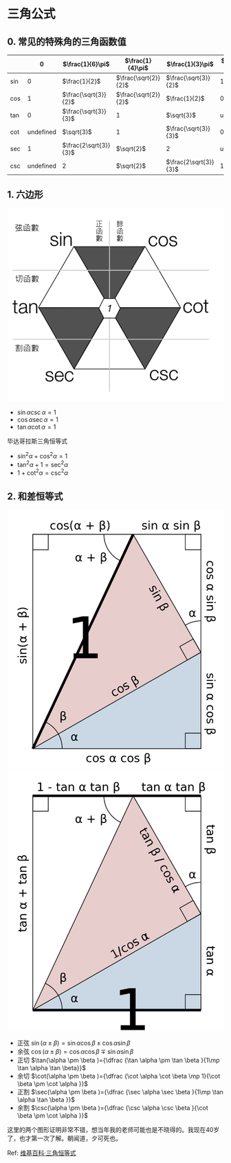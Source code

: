 <script>
MathJax = {
  tex: {
    inlineMath: [['$', '$'], ['\\(', '\\)']]
  }
};
</script>
<script id="MathJax-script" async
  src="https://cdn.jsdelivr.net/npm/mathjax@3/es5/tex-chtml.js">
</script>

# 三角公式

## 0. 常见的特殊角的三角函数值

|   | $0$ | $\frac{1}{6}\pi$ | $\frac{1}{4}\pi$ | $\frac{1}{3}\pi$ | $\frac{1}{2}\pi$ | $1\pi$ | $\frac{3}{2}\pi$ |
| --- | --- | --- | --- | --- | --- | --- | --- |
| $\sin$ | $0$ | $\frac{1}{2}$ | $\frac{\sqrt{2}}{2}$ | $\frac{\sqrt{3}}{2}$ | $1$ | $0$ | $-1$ |
| $\cos$ | $1$ | $\frac{\sqrt{3}}{2}$ | $\frac{\sqrt{2}}{2}$ | $\frac{1}{2}$ | $0$ | $-1$ | $0$ |
| $\tan$ | $0$ | $\frac{\sqrt{3}}{3}$ | $1$ | $\sqrt{3}$ | undefined | $0$ | undefined |
| $\cot$ | undefined | $\sqrt{3}$ | $1$ | $\frac{\sqrt{3}}{3}$ | $0$ | undefined | $0$ |
| $\sec$ | $1$ | $\frac{2\sqrt{3}}{3}$ | $\sqrt{2}$ | $2$ | undefined | $-1$ | undefined |
| $\csc$ | undefined | $2$ | $\sqrt{2}$ | $\frac{2\sqrt{3}}{3}$ | $1$ | undefined | $-1$ |

## 1. 六边形

![三角函数的关系](images/triangle_function_relation.png)

* $\sin\alpha \csc\alpha = 1$
* $\cos\alpha \sec\alpha = 1$
* $\tan\alpha \cot\alpha = 1$

毕达哥拉斯三角恒等式

* $\sin^2\alpha + \cos^2\alpha = 1$
* $\tan^2\alpha + 1 = \sec^2\alpha$
* $1 + \cot^2\alpha = \csc^2\alpha$

## 2. 和差恒等式

![](images/800px-AngleAdditionDiagramSine.svg.png)
![](images/800px-AngleAdditionDiagramTangent.svg.png)

* 正弦 $\sin(\alpha \pm \beta )=\sin \alpha \cos \beta \pm \cos \alpha \sin \beta$
* 余弦 $\cos(\alpha \pm \beta )=\cos \alpha \cos \beta \mp \sin \alpha \sin \beta$
* 正切 $\tan(\alpha \pm \beta )={\dfrac  {\tan \alpha \pm \tan \beta }{1\mp \tan \alpha \tan \beta}}$
* 余切 $\cot(\alpha \pm \beta )={\dfrac  {\cot \alpha \cot \beta \mp 1}{\cot \beta \pm \cot \alpha }}$
* 正割 $\sec(\alpha \pm \beta )={\dfrac  {\sec \alpha \sec \beta }{1\mp \tan \alpha \tan \beta }}$
* 余割 $\csc(\alpha \pm \beta )={\dfrac  {\csc \alpha \csc \beta }{\cot \beta \pm \cot \alpha }}$

这里的两个图形证明非常不错，想当年我的老师可能也是不晓得的。我现在40岁了，也才第一次了解。朝闻道，夕可死也。

Ref: [维基百科·三角恒等式](https://zh.wikipedia.org/wiki/%E4%B8%89%E8%A7%92%E6%81%92%E7%AD%89%E5%BC%8F)